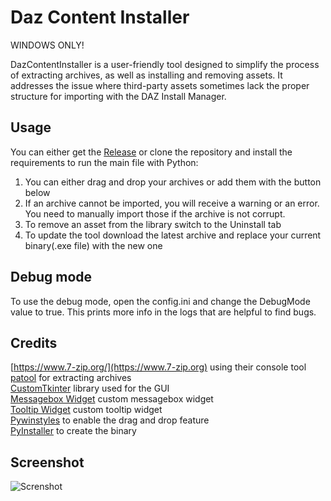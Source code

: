 # Daz Content Installer
WINDOWS ONLY!  

DazContentInstaller is a user-friendly tool designed to simplify the process of extracting archives, as well as installing and removing assets. It addresses the issue where third-party assets sometimes lack the proper structure for importing with the DAZ Install Manager.

## Usage

You can either get the [Release](https://github.com/Ati1707/DazContentInstaller/releases) or clone the repository and install the requirements to run the main file with Python:

1. You can either drag and drop your archives or add them with the button below
2. If an archive cannot be imported, you will receive a warning or an error. You need to manually import those if the archive is not corrupt.
3. To remove an asset from the library switch to the Uninstall tab
4. To update the tool download the latest archive and replace your current binary(.exe file) with the new one

## Debug mode

To use the debug mode, open the config.ini and change the DebugMode value to true.
This prints more info in the logs that are helpful to find bugs.

## Credits

[https://www.7-zip.org/](https://www.7-zip.org) using their console tool  
[patool](https://github.com/wummel/patool) for extracting archives  
[CustomTkinter](https://github.com/TomSchimansky/CustomTkinter) library used for the GUI  
[Messagebox Widget](https://github.com/Akascape/CTkMessagebox) custom messagebox widget  
[Tooltip Widget](https://github.com/Akascape/CTkToolTip) custom tooltip widget  
[Pywinstyles](https://github.com/Akascape/py-window-styles) to enable the drag and drop feature  
[PyInstaller](https://github.com/pyinstaller/pyinstaller) to create the binary
## Screenshot

![Screnshot](https://github.com/user-attachments/assets/50b5b1c3-a2aa-4de1-83e8-56f28c339d2a)
